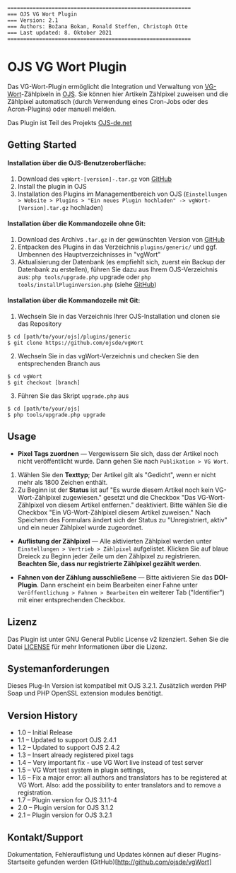     ==========================================================
    === OJS VG Wort Plugin
    === Version: 2.1
    === Authors: Božana Bokan, Ronald Steffen, Christoph Otte
    === Last updated: 8. Oktober 2021
    ==========================================================

# OJS VG Wort Plugin

Das VG-Wort-Plugin ermöglicht die Integration und Verwaltung von [VG-Wort](https://www.vgwort.de/startseite.html)-Zählpixeln in [OJS](https://pkp.sfu.ca/ojs/). Sie können hier Artikeln Zählpixel zuweisen und die Zählpixel automatisch (durch Verwendung eines Cron-Jobs oder des Acron-Plugins) oder manuell melden.

Das Plugin ist Teil des Projekts [OJS-de.net](http://www.ojs-de.net)


## Getting Started

#### Installation über die OJS-Benutzeroberfläche:

1. Download des `vgWort-[version]-.tar.gz` von [GitHub](https://github.com/ojsde/vgWort/)
2. Install the plugin in OJS
2. Installation des Plugins im Managementbereich von OJS (`Einstellungen > Website > Plugins > "Ein neues Plugin hochladen" -> vgWort-[Version].tar.gz` hochladen)

#### Installation über die Kommandozeile ohne Git:

1. Download des Archivs `.tar.gz` in der gewünschten Version von [GitHub](https://github.com/ojsde/vgWort)
2. Entpacken des Plugins in das Verzeichnis `plugins/generic/` und ggf. Umbennen des Hauptverzeichnisses in "vgWort"
3. Aktualisierung der Datenbank (es empfiehlt sich, zuerst ein Backup der Datenbank zu erstellen),
   führen Sie dazu aus Ihrem OJS-Verzeichnis aus: `php tools/upgrade.php` upgrade oder
   `php tools/installPluginVersion.php` (siehe [GitHub](https://github.com/pkp/pkp-lib/issues/2503))


#### Installation über die Kommandozeile mit Git:

1. Wechseln Sie in das Verzeichnis Ihrer OJS-Installation und clonen sie das Repository

```console
$ cd [path/to/your/ojs]/plugins/generic
$ git clone https://github.com/ojsde/vgWort
```

2. Wechseln Sie in das vgWort-Verzeichnis und checken Sie den entsprechenden Branch aus

```console
$ cd vgWort
$ git checkout [branch]
```

3. Führen Sie das Skript `upgrade.php` aus

```console
$ cd [path/to/your/ojs]
$ php tools/upgrade.php upgrade
```


## Usage

* **Pixel Tags zuordnen** &mdash; Vergewissern Sie sich, dass der Artikel noch nicht veröffentlicht wurde. Dann gehen Sie nach `Publikation > VG Wort`.

1. Wählen Sie den **Texttyp**; Der Artikel gilt als "Gedicht", wenn er nicht mehr als 1800 Zeichen enthält.
2. Zu Beginn ist der **Status** ist auf "Es wurde diesem Artikel noch kein VG-Wort-Zählpixel zugewiesen." gesetzt und die Checkbox "Das VG-Wort-Zählpixel von diesem Artikel entfernen." deaktiviert. Bitte wählen Sie die Checkbox "Ein VG-Wort-Zählpixel diesem Artikel zuweisen." Nach Speichern des Formulars ändert sich der Status zu "Unregistriert, aktiv" und ein neuer Zählpixel wurde zugeordnet.

* **Auflistung der Zählpixel** &mdash; Alle aktivierten Zählpixel werden unter `Einstellungen > Vertrieb > Zählpixel` aufgelistet. Klicken Sie auf blaue Dreieck zu Beginn jeder Zeile um den Zählpixel zu registrieren. **Beachten Sie, dass nur registrierte Zählpixel gezählt werden**.

* **Fahnen von der Zählung ausschließene** &mdash; Bitte aktivieren Sie das **DOI-Plugin**. Dann erscheint ein beim Bearbeiten einer Fahne unter `Veröffentlichung > Fahnen > Bearbeiten` ein weiterer Tab ("Identifier") mit einer entsprechenden Checkbox.


## Lizenz

Das Plugin ist unter GNU General Public License v2 lizenziert. Sehen Sie die Datei [LICENSE](LICENSE) für mehr Informationen über die Lizenz.


## Systemanforderungen

Dieses Plug-In Version ist kompatibel mit OJS 3.2.1. Zusätzlich werden PHP Soap und PHP OpenSSL extension modules benötigt.


## Version History

* 1.0 &ndash; Initial Release
* 1.1 &ndash; Updated to support OJS 2.4.1
* 1.2 &ndash; Updated to support OJS 2.4.2
* 1.3 &ndash; Insert already registered pixel tags
* 1.4 &ndash; Very important fix - use VG Wort live instead of test server
* 1.5 &ndash; VG Wort test system in plugin settings,
* 1.6 &ndash; Fix a major error: all authors and translators has to be registered at VG Wort. Also: add the possibility to enter translators and to remove a registration.
* 1.7 &ndash; Plugin version for OJS 3.1.1-4
* 2.0 &ndash; Plugin version for OJS 3.1.2
* 2.1 &ndash; Plugin version for OJS 3.2.1


## Kontakt/Support

Dokumentation, Fehlerauflistung und Updates können auf dieser Plugins-Startseite gefunden werden (GitHub)[http://github.com/ojsde/vgWort]
